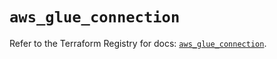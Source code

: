 # `aws_glue_connection`

Refer to the Terraform Registry for docs: [`aws_glue_connection`](https://registry.terraform.io/providers/hashicorp/aws/6.3.0/docs/resources/glue_connection).
